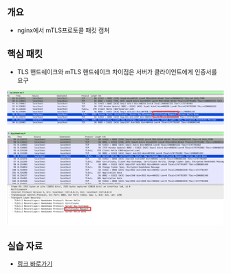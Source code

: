 ## 개요
* nginx에서 mTLS프로토콜 패킷 캡처

## 핵심 패킷

* TLS 핸드쉐이크와 mTLS 핸드쉐이크 차이점은 서버가 클라이언트에게 인증서를 요구

![](./imgs/handshake.png)

![](./imgs/client-certficate-request.png)

## 실습 자료
* [링크 바로가기](../../computer_science/mTLS/nginx/wireshark.md)
